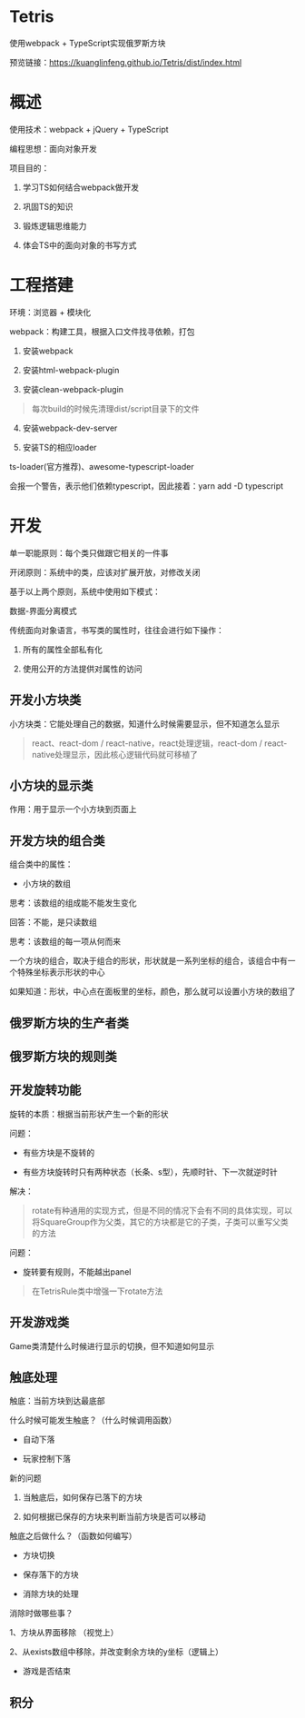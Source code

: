 # Tetris
使用webpack + TypeScript实现俄罗斯方块 

预览链接：https://kuanglinfeng.github.io/Tetris/dist/index.html

# 概述

使用技术：webpack + jQuery + TypeScript 

编程思想：面向对象开发

项目目的：

1. 学习TS如何结合webpack做开发

2. 巩固TS的知识

3. 锻炼逻辑思维能力

4. 体会TS中的面向对象的书写方式




# 工程搭建

环境：浏览器 + 模块化

webpack：构建工具，根据入口文件找寻依赖，打包

1. 安装webpack

2. 安装html-webpack-plugin

3. 安装clean-webpack-plugin

> 每次build的时候先清理dist/script目录下的文件

4. 安装webpack-dev-server

5. 安装TS的相应loader

ts-loader(官方推荐)、awesome-typescript-loader

会报一个警告，表示他们依赖typescript，因此接着：yarn add -D typescript

# 开发

单一职能原则：每个类只做跟它相关的一件事

开闭原则：系统中的类，应该对扩展开放，对修改关闭

基于以上两个原则，系统中使用如下模式：

数据-界面分离模式

传统面向对象语言，书写类的属性时，往往会进行如下操作：

1. 所有的属性全部私有化

2. 使用公开的方法提供对属性的访问

## 开发小方块类

小方块类：它能处理自己的数据，知道什么时候需要显示，但不知道怎么显示

> react、react-dom / react-native，react处理逻辑，react-dom / react-native处理显示，因此核心逻辑代码就可移植了

## 小方块的显示类

作用：用于显示一个小方块到页面上

## 开发方块的组合类

组合类中的属性：

- 小方块的数组

思考：该数组的组成能不能发生变化

回答：不能，是只读数组

思考：该数组的每一项从何而来

一个方块的组合，取决于组合的形状，形状就是一系列坐标的组合，该组合中有一个特殊坐标表示形状的中心

如果知道：形状，中心点在面板里的坐标，颜色，那么就可以设置小方块的数组了

## 俄罗斯方块的生产者类

## 俄罗斯方块的规则类

## 开发旋转功能

旋转的本质：根据当前形状产生一个新的形状

问题：

- 有些方块是不旋转的

- 有些方块旋转时只有两种状态（长条、s型），先顺时针、下一次就逆时针

解决：

> rotate有种通用的实现方式，但是不同的情况下会有不同的具体实现，可以将SquareGroup作为父类，其它的方块都是它的子类，子类可以重写父类的方法  

问题：

- 旋转要有规则，不能越出panel

> 在TetrisRule类中增强一下rotate方法


## 开发游戏类

Game类清楚什么时候进行显示的切换，但不知道如何显示

## 触底处理

触底：当前方块到达最底部

什么时候可能发生触底？（什么时候调用函数）

- 自动下落

- 玩家控制下落

新的问题

1. 当触底后，如何保存已落下的方块

2. 如何根据已保存的方块来判断当前方块是否可以移动

触底之后做什么？（函数如何编写）

- 方块切换

- 保存落下的方块

- 消除方块的处理

消除时做哪些事？ 

1、方块从界面移除 （视觉上）

2、从exists数组中移除，并改变剩余方块的y坐标（逻辑上）

- 游戏是否结束

## 积分















